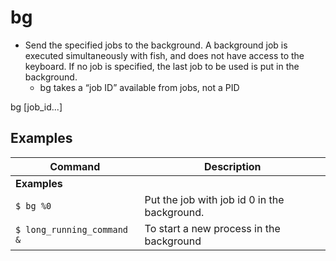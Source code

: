 # bg

- Send the specified jobs to the background. A background job is executed simultaneously with fish, and does not have access to the keyboard. If no job is specified, the last job to be used is put in the background.
  - bg takes a “job ID” available from jobs, not a PID

bg [job_id...]

## Examples

| **Command**   | **Description**   |
| --------------|-------------------|
| **Examples** |
| `$ bg %0` | Put the job with job id 0 in the background. |
| `$ long_running_command &` | To start a new process in the background |
